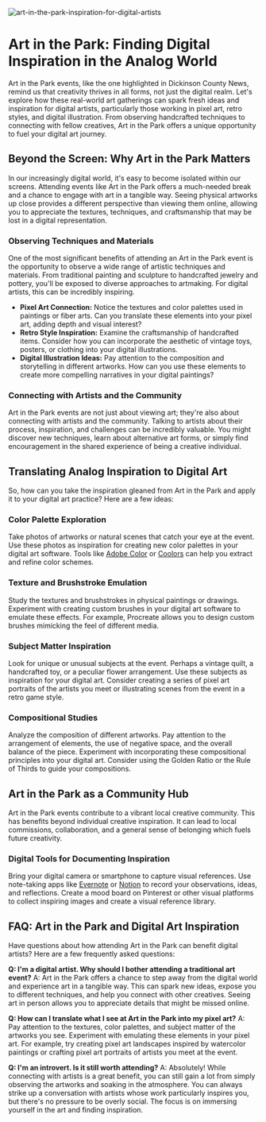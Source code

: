 ![art-in-the-park-inspiration-for-digital-artists](https://images.pexels.com/photos/65451/pexels-photo-65451.jpeg?auto=compress&cs=tinysrgb&fit=crop&h=627&w=1200)

# Art in the Park: Finding Digital Inspiration in the Analog World

Art in the Park events, like the one highlighted in Dickinson County News, remind us that creativity thrives in all forms, not just the digital realm. Let's explore how these real-world art gatherings can spark fresh ideas and inspiration for digital artists, particularly those working in pixel art, retro styles, and digital illustration. From observing handcrafted techniques to connecting with fellow creatives, Art in the Park offers a unique opportunity to fuel your digital art journey.

## Beyond the Screen: Why Art in the Park Matters

In our increasingly digital world, it's easy to become isolated within our screens. Attending events like Art in the Park offers a much-needed break and a chance to engage with art in a tangible way. Seeing physical artworks up close provides a different perspective than viewing them online, allowing you to appreciate the textures, techniques, and craftsmanship that may be lost in a digital representation.

### Observing Techniques and Materials

One of the most significant benefits of attending an Art in the Park event is the opportunity to observe a wide range of artistic techniques and materials. From traditional painting and sculpture to handcrafted jewelry and pottery, you'll be exposed to diverse approaches to artmaking. For digital artists, this can be incredibly inspiring.

*   **Pixel Art Connection:** Notice the textures and color palettes used in paintings or fiber arts. Can you translate these elements into your pixel art, adding depth and visual interest?
*   **Retro Style Inspiration:** Examine the craftsmanship of handcrafted items. Consider how you can incorporate the aesthetic of vintage toys, posters, or clothing into your digital illustrations.
*   **Digital Illustration Ideas:** Pay attention to the composition and storytelling in different artworks. How can you use these elements to create more compelling narratives in your digital paintings?

### Connecting with Artists and the Community

Art in the Park events are not just about viewing art; they're also about connecting with artists and the community. Talking to artists about their process, inspiration, and challenges can be incredibly valuable. You might discover new techniques, learn about alternative art forms, or simply find encouragement in the shared experience of being a creative individual.

## Translating Analog Inspiration to Digital Art

So, how can you take the inspiration gleaned from Art in the Park and apply it to your digital art practice? Here are a few ideas:

### Color Palette Exploration

Take photos of artworks or natural scenes that catch your eye at the event. Use these photos as inspiration for creating new color palettes in your digital art software. Tools like [Adobe Color](https://color.adobe.com/) or [Coolors](https://coolors.co/) can help you extract and refine color schemes.

### Texture and Brushstroke Emulation

Study the textures and brushstrokes in physical paintings or drawings. Experiment with creating custom brushes in your digital art software to emulate these effects. For example, Procreate allows you to design custom brushes mimicking the feel of different media.

### Subject Matter Inspiration

Look for unique or unusual subjects at the event. Perhaps a vintage quilt, a handcrafted toy, or a peculiar flower arrangement. Use these subjects as inspiration for your digital art. Consider creating a series of pixel art portraits of the artists you meet or illustrating scenes from the event in a retro game style.

### Compositional Studies

Analyze the composition of different artworks. Pay attention to the arrangement of elements, the use of negative space, and the overall balance of the piece. Experiment with incorporating these compositional principles into your digital art. Consider using the Golden Ratio or the Rule of Thirds to guide your compositions.

## Art in the Park as a Community Hub

Art in the Park events contribute to a vibrant local creative community. This has benefits beyond individual creative inspiration. It can lead to local commissions, collaboration, and a general sense of belonging which fuels future creativity.

### Digital Tools for Documenting Inspiration

Bring your digital camera or smartphone to capture visual references. Use note-taking apps like [Evernote](https://evernote.com/) or [Notion](https://www.notion.so/) to record your observations, ideas, and reflections. Create a mood board on Pinterest or other visual platforms to collect inspiring images and create a visual reference library.

## FAQ: Art in the Park and Digital Art Inspiration

Have questions about how attending Art in the Park can benefit digital artists? Here are a few frequently asked questions:

**Q: I'm a digital artist. Why should I bother attending a traditional art event?**
A: Art in the Park offers a chance to step away from the digital world and experience art in a tangible way. This can spark new ideas, expose you to different techniques, and help you connect with other creatives. Seeing art in person allows you to appreciate details that might be missed online.

**Q: How can I translate what I see at Art in the Park into my pixel art?**
A: Pay attention to the textures, color palettes, and subject matter of the artworks you see. Experiment with emulating these elements in your pixel art. For example, try creating pixel art landscapes inspired by watercolor paintings or crafting pixel art portraits of artists you meet at the event.

**Q: I'm an introvert. Is it still worth attending?**
A: Absolutely! While connecting with artists is a great benefit, you can still gain a lot from simply observing the artworks and soaking in the atmosphere. You can always strike up a conversation with artists whose work particularly inspires you, but there's no pressure to be overly social. The focus is on immersing yourself in the art and finding inspiration.
